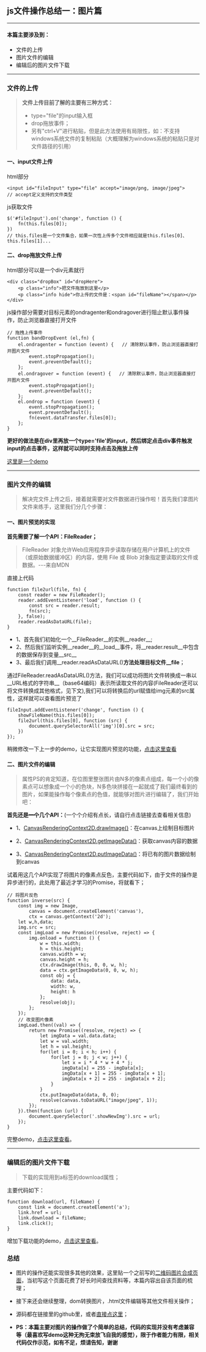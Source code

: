 ## js文件操作总结一：图片篇

---

#### 本篇主要涉及到：
- 文件的上传
- 图片文件的编辑
- 编辑后的图片文件下载
---

### 文件的上传
> __文件上传目前了解的主要有三种方式：__
> - type="file"的input输入框
> - drop拖放事件；
> - 另有"ctrl+V"进行粘贴，但是此方法使用有局限性，如：不支持windows系统文件的复制粘贴（大概理解为windows系统的粘贴只是对文件路径的引用）

#### 一、input文件上传
html部分
```
<input id="fileInput" type="file" accept="image/png, image/jpeg">
// accept定义支持的文件类型
```
js获取文件
```
$('#fileInput').on('change', function () {
    fn(this.files[0]);
})
// this.files是一个文件集合，如果一次性上传多个文件相应就是this.files[0]、this.files[1]...
```

#### 二、drop拖放文件上传
html部分可以是一个div元素就行
```
<div class="dropBox" id="dropHere">
    <p class="info">把文件拖放到这里</p>
    <p class="info hide">你上传的文件是：<span id="fileName"></span></p>
</div>
```
js操作部分需要对目标元素的ondragenter和ondragover进行阻止默认事件操作，防止浏览器直接打开文件
```
// 拖拽上传事件
function bandDropEvent (el,fn) {
    el.ondragenter = function (event) {   // 清除默认事件，防止浏览器直接打开图片文件
        event.stopPropagation();
        event.preventDefault();
    };
    el.ondragover = function (event) {   // 清除默认事件，防止浏览器直接打开图片文件
        event.stopPropagation();
        event.preventDefault();
    };
    el.ondrop = function (event) {
        event.stopPropagation();
        event.preventDefault();
        fn(event.dataTransfer.files[0]);
    };
}
```
__更好的做法是在div里再放一个type='file'的input，然后绑定点击div事件触发input的点击事件，这样就可以同时支持点击及拖放上传__

[这里是一个demo](https://wuyuanaaa.github.io/yuanaaa/demo/07/index01.html)

---

### 图片文件的编辑

> 解决完文件上传之后，接着就需要对文件数据进行操作啦！首先我们拿图片文件来练手，这里我们分几个步骤：

#### 一、图片预览的实现

__首先需要了解一个API：FileReader；__

> FileReader 对象允许Web应用程序异步读取存储在用户计算机上的文件（或原始数据缓冲区）的内容，使用 File 或 Blob 对象指定要读取的文件或数据。---来自MDN

直接上代码
```
function file2url(file, fn) {
    const reader = new FileReader();
    reader.addEventListener('load', function () {
        const src = reader.result;
        fn(src);
    }, false);
    reader.readAsDataURL(file);
}
```
- 1、首先我们初始化一个__FileReader__的实例__reader__;
- 2、然后我们监听实例__reader__的__load__事件，将__reader.result__中包含的数据保存到变量__src__
- 3、最后我们调用__reader.readAsDataURL()__方法处理目标文件__file__；

通过FileReader.readAsDataURL()方法，我们可以成功将图片文件转换成一串以__URL格式的字符串__（base64编码）表示所读取文件的内容(FileReader还可以将文件转换成其他格式，见下文),我们可以将转换后的url赋值给img元素的src属性，这样就可以查看图片预览了

```
fileInput.addEventListener('change', function () {
    showFileName(this.files[0]);
    file2url(this.files[0], function (src) {
        document.querySelectorAll('img')[0].src = src;
    })
});
```
稍微修改一下上一步的demo，让它实现图片预览的功能，[点击这里查看](https://wuyuanaaa.github.io/yuanaaa/demo/07/index02.html)

#### 二、图片文件的编辑

> 属性PS的肯定知道，在位图里整张图片由N多的像素点组成，每一个小的像素点可以想象成一个小的色块，N多色块拼接在一起就成了我们最终看到的图片，如果能操作每个像素点的色值，就能够对图片进行编辑了，我们开始吧：

__首先还是~~一个~~几个API：__(一个个介绍有点长，请自行点击链接去查看相关信息)

- 1、[CanvasRenderingContext2D.drawImage()](https://developer.mozilla.org/zh-CN/docs/Web/API/CanvasRenderingContext2D/drawImage)：在canvas上绘制目标图片

- 2、[CanvasRenderingContext2D.getImageData()](https://developer.mozilla.org/zh-CN/docs/Web/API/CanvasRenderingContext2D/getImageData)：获取canvas内容的数据

- 3、[CanvasRenderingContext2D.putImageData()](https://developer.mozilla.org/zh-CN/docs/Web/API/CanvasRenderingContext2D/putImageData)：将已有的图片数据绘制到canvas

试着用这几个API实现了将图片的像素点反色，主要代码如下，由于文件的操作是异步进行的，此处用了最近才学习的Promise，将就看下；
```
// 将图片反色
function inverse(src) {
    const img = new Image,
        canvas = document.createElement('canvas'),
        ctx = canvas.getContext('2d');
    let w,h,data;
    img.src = src;
    const imgLoad = new Promise((resolve, reject) => {
        img.onload = function () {
            w = this.width;
            h = this.height;
            canvas.width = w;
            canvas.height = h;
            ctx.drawImage(this, 0, 0, w, h);
            data = ctx.getImageData(0, 0, w, h);
            const obj = {
                data: data,
                width: w,
                height: h
            };
            resolve(obj);
        };
    });
    // 改变图片像素
    imgLoad.then((val) => {
        return new Promise((resolve, reject) => {
            let imgData = val.data.data;
            let w = val.width;
            let h = val.height;
            for(let i = 0; i < h; i++) {
                for(let j = 0; j < w; j++) {
                    let x = i * 4 * w + 4 * j;
                    imgData[x] = 255 - imgData[x];
                    imgData[x + 1] = 255 - imgData[x + 1];
                    imgData[x + 2] = 255 - imgData[x + 2];
                }
            }
            ctx.putImageData(data, 0, 0);
            resolve(canvas.toDataURL("image/jpeg", 1));
        });
    }).then(function (url) {
        document.querySelector('.showNewImg').src = url;
    });
}
```

完整demo，[点击这里查看](https://wuyuanaaa.github.io/yuanaaa/demo/07/index03.html)。

---

### 编辑后的图片文件下载

> 下载的实现用到a标签的download属性；

主要代码如下：

```
function download(url, fileName) {
    const link = document.createElement('a');
    link.href = url;
    link.download = fileName;
    link.click();
}
```

增加下载功能的demo，[点击这里查看](https://wuyuanaaa.github.io/yuanaaa/demo/07/index04.html)。

### 总结

- 图片的操作还能实现很多其他的效果，这里贴一个之前写的[二维码图片合成页面](https://wuyuanaaa.github.io/yuanaaa/imgCompound/index.html)，当初写这个页面花费了好长时间查找资料等，本篇内容出自该页面的梳理；

- 接下来还会继续整理，dom转换图片，.html文件编辑等其他文件相关操作；

- 源码都在链接里的github里，或者[直接点这里](https://github.com/wuyuanaaa/yuanaaa)；

- __PS：本篇主要对图片的操作做了个简单的总结，代码的实现并没有考虑兼容等（最喜欢写demo这种无拘无束放飞自我的感觉），限于作者能力有限，相关代码仅作示范，如有不足，烦请告知，谢谢__

